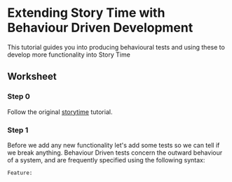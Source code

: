 # Extending Story Time with Behaviour Driven Development

This tutorial guides you into producing behavioural tests and using these to develop more functionality into Story Time

## Worksheet


### Step 0

Follow the original [storytime](http://www.raspberrypi.org/learning/storytime/) tutorial.

### Step 1

Before we add any new functionality let's add some tests so we can tell if we break anything. Behaviour Driven tests concern the outward behaviour of a system, and are frequently specified using the following syntax:

    Feature: 
